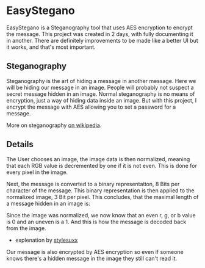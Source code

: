 # EasyStegano
EasyStegano is a Steganography tool that uses AES encryption to encrypt the message.
This project was created in 2 days, with fully documenting it in another. 
There are definitely improvements to be made like a better UI but it works, and that's most important.

## Steganography
Steganography is the art of hiding a message in another message. Here we will be hiding our message in an image. People will probably not suspect a secret message hidden in an image. Normal steganography is no means of encryption, just a way of hiding data inside an image. But with this project, I encrypt the message with AES allowing you to set a password for a message.

More on steganography [on wikipedia](https://en.wikipedia.org/wiki/Steganography).

## Details
The User chooses an image, the image data is then normalized, meaning that each RGB value is decremented by one if it is not even. This is done for every pixel in the image.

Next, the message is converted to a binary representation, 8 Bits per character of the message. This binary representation is then applied to the normalized image, 3 Bit per pixel. This concludes, that the maximal length of a message hidden in an image is:

Since the image was normalized, we now know that an even r, g, or b value is 0 and an uneven is a 1. And this is how the message is decoded back from the image.

- explenation by [stylesuxx](https://github.com/stylesuxx)

Our message is also encrypted by AES encryption so even if someone knows there's a hidden message in the image they still can't read it.

